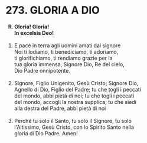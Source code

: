 # 273. GLORIA A DIO

<ol>
	<b><li type="A" value="18">Gloria! Gloria!<br>
		In excelsis Deo!</li></b><br>
	<li value="1">E pace in terra agli uomini amati dal signore<br>
		Noi ti lodiamo, ti benediciamo, ti adoriamo,<br>
		ti glorifichiamo, ti rendiamo grazie per la<br>
		tua gloria immensa, Signore Dio, Re del cielo,<br>
		Dio Padre onnipotente.</li><br>
	<li>Signore, Figlio Unigenito, Gesù Cristo; Signore Dio,<br>
		Agnello di Dio, Figlio del Padre; tu che togli i peccati<br>
		del mondo, abbi pietà di noi; tu che togli i peccati<br>
		del mondo, accogli la nostra supplica; tu che siedi<br>
		alla destra del Padre, abbi pietà di noi</li><br>
	<li>Perché tu solo il Santo, tu solo il Signore, tu solo<br>
		l'Altissimo, Gesù Cristo, con lo Spirito Santo nella<br>
		gloria di Dio Padre. Amen!</li>
</ol>
